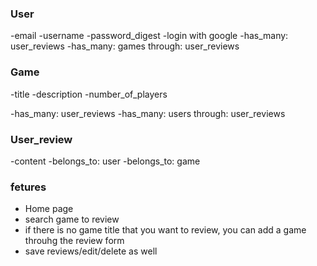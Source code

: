 ### User
  -email
  -username
  -password_digest
  -login with google
  -has_many: user_reviews
  -has_many: games through: user_reviews

### Game
  -title
  -description
  -number_of_players
  <!-- -image -->
  <!-- -belongs_to: categorie -->
  -has_many: user_reviews
  -has_many: users through: user_reviews

<!-- ### Categorie
  -title
  -general description
  -has_many: games -->

### User_review
  -content
  -belongs_to: user
  -belongs_to: game


### fetures
- Home page
- search game to review
- if there is no game title that you want to review, you can add a game throuhg the review form
- save reviews/edit/delete as well